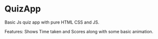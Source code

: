 # QuizApp
Basic Js quiz app with pure HTML CSS and JS.

Features:
Shows Time taken and Scores along with some basic animation.
